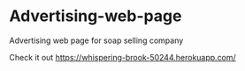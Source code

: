 # Advertising-web-page
Advertising web page for soap selling company

Check it out https://whispering-brook-50244.herokuapp.com/
